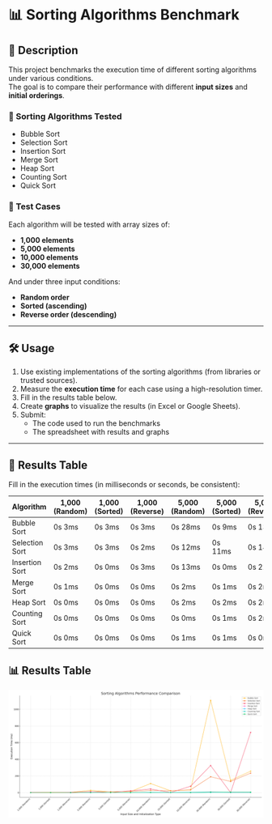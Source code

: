 # 📊 Sorting Algorithms Benchmark

## 📌 Description

This project benchmarks the execution time of different sorting algorithms under various conditions.  
The goal is to compare their performance with different **input sizes** and **initial orderings**.

### 🧠 Sorting Algorithms Tested

- Bubble Sort
- Selection Sort
- Insertion Sort
- Merge Sort
- Heap Sort
- Counting Sort
- Quick Sort

### 🧪 Test Cases

Each algorithm will be tested with array sizes of:

- **1,000 elements**
- **5,000 elements**
- **10,000 elements**
- **30,000 elements**

And under three input conditions:

- **Random order**
- **Sorted (ascending)**
- **Reverse order (descending)**

---

## 🛠️ Usage

1. Use existing implementations of the sorting algorithms (from libraries or trusted sources).
2. Measure the **execution time** for each case using a high-resolution timer.
3. Fill in the results table below.
4. Create **graphs** to visualize the results (in Excel or Google Sheets).
5. Submit:
   - The code used to run the benchmarks
   - The spreadsheet with results and graphs

---

## 📄 Results Table

Fill in the execution times (in milliseconds or seconds, be consistent):

| Algorithm      | 1,000 (Random) | 1,000 (Sorted) | 1,000 (Reverse) | 5,000 (Random) | 5,000 (Sorted) | 5,000 (Reverse) | 10,000 (Random)  | 10,000 (Sorted)  | 10,000 (Reverse)  | 30,000 (Random)  | 30,000 (Sorted)  | 30,000 (Reverse)  |
|----------------|----------------|----------------|-----------------|----------------|----------------|-----------------|------------------|------------------|-------------------|------------------|------------------|-------------------|
| Bubble Sort    |     0s 3ms     |     0s 3ms     |     0s 3ms      |     0s 28ms    |     0s 9ms     |     0s 13ms     |     0s 109ms     |     0s 22ms      |     0s 32ms       |     1s 108ms     |     0s 147ms     |     0s 257ms      |
| Selection Sort |     0s 3ms     |     0s 3ms     |     0s 2ms      |     0s 12ms    |     0s 11ms    |     0s 14ms     |     0s 27ms      |     0s 23ms      |     0s 34ms       |     0s 190ms     |     0s 134ms     |     0s 234ms      |
| Insertion Sort |     0s 2ms     |     0s 0ms     |     0s 3ms      |     0s 13ms    |     0s 0ms     |     0s 22ms     |     0s 44ms      |     0s 1ms       |     0s 77ms       |     0s 325ms     |     0s 1ms       |     0s 723ms      |
| Merge Sort     |     0s 1ms     |     0s 0ms     |     0s 0ms      |     0s 2ms     |     0s 1ms     |     0s 2ms      |     0s 3ms       |     0s 2ms       |     0s 2ms        |     0s 9ms       |     0s 5ms       |     0s 5ms        | 
| Heap Sort      |     0s 0ms     |     0s 0ms     |     0s 0ms      |     0s 2ms     |     0s 2ms     |     0s 2ms      |     0s 4ms       |     0s 3ms       |     0s 4ms        |     0s 8ms       |     0s 6ms       |     0s 6ms        |
| Counting Sort  |     0s 0ms     |     0s 0ms     |     0s 0ms      |     0s 0ms     |     0s 1ms     |     0s 2ms      |     0s 1ms       |     0s 1ms       |     0s 1ms        |     0s 2ms       |     0s 2ms       |     0s 2ms        |
| Quick Sort     |     0s 0ms     |     0s 0ms     |     0s 0ms      |     0s 1ms     |     0s 1ms     |     0s 0ms      |     0s 2ms       |     0s 1ms       |     0s 1ms        |     0s 7ms       |     0s 6ms       |     0s 6ms        |

## 📊 Results Table

![Sorting Performance Chart](./sorting-performance-chart.png)